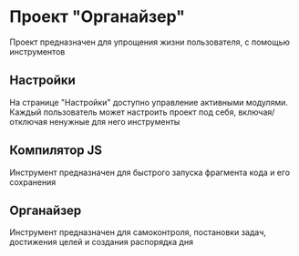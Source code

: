 # Проект "Органайзер"

Проект предназначен для упрощения жизни пользователя, с помощью инструментов

## Настройки
На странице "Настройки" доступно управление активными модулями. Каждый пользователь может настроить проект под себя, включая/отключая ненужные для него инструменты

## Компилятор JS
Инструмент предназначен для быстрого запуска фрагмента кода и его сохранения

## Органайзер
Инструмент предназначен для самоконтроля, постановки задач, достижения целей и создания распорядка дня
